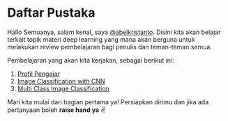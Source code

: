 <h1>Daftar Pustaka</h1>
<!--Penulisan @abelkristanto-->

Hallo Semuanya, salam kenal, saya [@abelkristanto](https://www.instagram.com/abelkristanto/). Disini kita akan belajar terkait topik materi deep learning yang mana akan berguna untuk melakukan review pembelajaran bagi penulis dan teman-teman semua.
<p>Pembelajaran yang akan kita kerjakan, sebagai berikut ini:</p>

1. [Profil Pengajar](https://id.linkedin.com/in/abelkristanto/)
2. [Image Classification with CNN](#)
3. [Multi Class Image Classification](#)

<p>Mari kita mulai dari bagian pertama ya! Persiapkan dirimu dan jika ada pertanyaan boleh <b>raise hand ya</b> &#9996</p>
